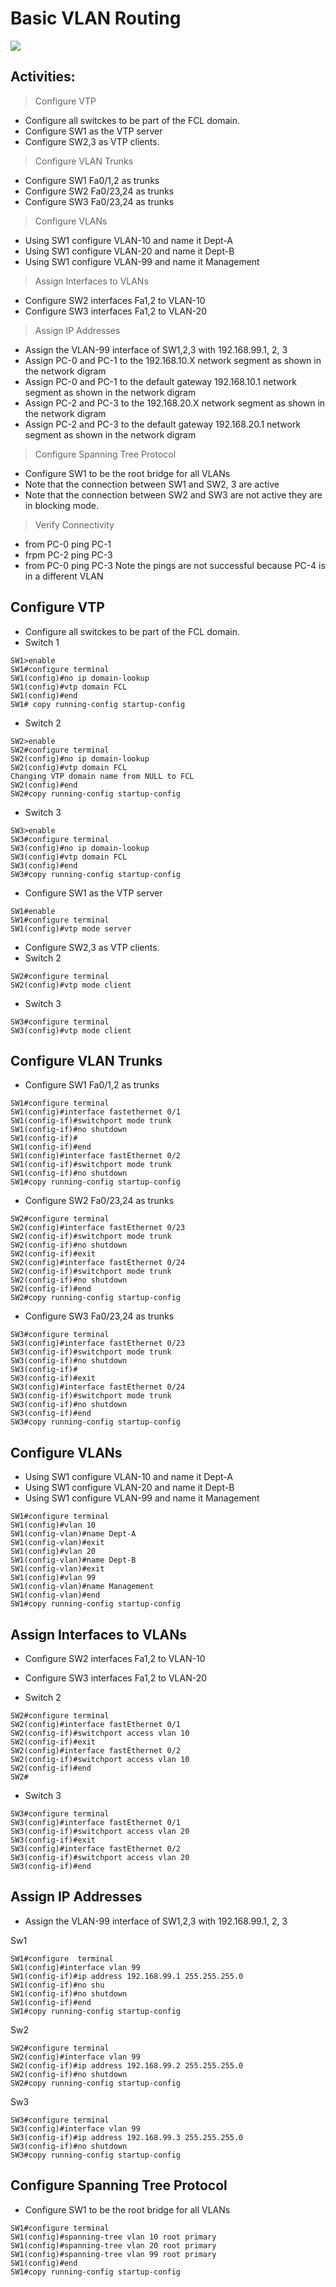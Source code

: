 # Basic VLAN Routing

![](https://github.com/Adel-Ahmed777/CCNA-200-301/blob/main/CCNA%20Labs/Lab%20Images/Basic%20Vlan%20Routing.jpg?raw=true)

## Activities:

> Configure VTP
- Configure all switckes to be part of the FCL domain.
- Configure SW1 as the VTP server
- Configure SW2,3 as VTP clients.

> Configure VLAN Trunks
- Configure SW1 Fa0/1,2 as trunks
- Configure SW2 Fa0/23,24 as trunks
- Configure SW3 Fa0/23,24 as trunks

> Configure VLANs
- Using SW1 configure VLAN-10 and name it Dept-A
- Using SW1 configure VLAN-20 and name it Dept-B
- Using SW1 configure VLAN-99 and name it Management

> Assign Interfaces to VLANs
- Configure SW2 interfaces Fa1,2 to VLAN-10
- Configure SW3 interfaces Fa1,2 to VLAN-20

> Assign IP Addresses
- Assign the VLAN-99 interface of SW1,2,3 with 192.168.99.1, 2, 3
- Assign PC-0 and PC-1 to the 192.168.10.X network segment as shown in the network digram
- Assign PC-0 and PC-1 to the default gateway 192.168.10.1 network segment as shown in the network digram
- Assign PC-2 and PC-3 to the 192.168.20.X network segment as shown in the network digram
- Assign PC-2 and PC-3 to the default gateway 192.168.20.1 network segment as shown in the network digram

> Configure Spanning Tree Protocol
- Configure SW1 to be the root bridge for all VLANs
- Note that the connection between SW1 and SW2, 3 are active
- Note that the connection between SW2 and SW3 are not active they are in blocking mode.

> Verify Connectivity
- from PC-0 ping PC-1
- frpm PC-2 ping PC-3
- from PC-0 ping PC-3 Note the pings are not successful because PC-4 is in a different VLAN


## Configure VTP
- Configure all switckes to be part of the FCL domain.
- Switch  1
```
SW1>enable
SW1#configure terminal
SW1(config)#no ip domain-lookup
SW1(config)#vtp domain FCL
SW1(config)#end
SW1# copy running-config startup-config
```

- Switch 2
```
SW2>enable
SW2#configure terminal
SW2(config)#no ip domain-lookup
SW2(config)#vtp domain FCL
Changing VTP domain name from NULL to FCL
SW2(config)#end
SW2#copy running-config startup-config
```

- Switch 3
```
SW3>enable
SW3#configure terminal
SW3(config)#no ip domain-lookup
SW3(config)#vtp domain FCL
SW3(config)#end
SW3#copy running-config startup-config
```

- Configure SW1 as the VTP server
```
SW1#enable
SW1#configure terminal
SW1(config)#vtp mode server
```

- Configure SW2,3 as VTP clients.
- Switch 2
```
SW2#configure terminal
SW2(config)#vtp mode client
```

- Switch 3
```
SW3#configure terminal
SW3(config)#vtp mode client
```

## Configure VLAN Trunks
- Configure SW1 Fa0/1,2 as trunks
```
SW1#configure terminal
SW1(config)#interface fastethernet 0/1
SW1(config-if)#switchport mode trunk
SW1(config-if)#no shutdown
SW1(config-if)#
SW1(config-if)#end
SW1(config)#interface fastEthernet 0/2
SW1(config-if)#switchport mode trunk
SW1(config-if)#no shutdown
SW1#copy running-config startup-config
```

- Configure SW2 Fa0/23,24 as trunks
```
SW2#configure terminal
SW2(config)#interface fastEthernet 0/23
SW2(config-if)#switchport mode trunk
SW2(config-if)#no shutdown
SW2(config-if)#exit
SW2(config)#interface fastEthernet 0/24
SW2(config-if)#switchport mode trunk
SW2(config-if)#no shutdown
SW2(config-if)#end
SW2#copy running-config startup-config
```

- Configure SW3 Fa0/23,24 as trunks
```
SW3#configure terminal
SW3(config)#interface fastEthernet 0/23
SW3(config-if)#switchport mode trunk
SW3(config-if)#no shutdown
SW3(config-if)#
SW3(config-if)#exit
SW3(config)#interface fastEthernet 0/24
SW3(config-if)#switchport mode trunk
SW3(config-if)#no shutdown
SW3(config-if)#end
SW3#copy running-config startup-config
```
## Configure VLANs
- Using SW1 configure VLAN-10 and name it Dept-A
- Using SW1 configure VLAN-20 and name it Dept-B
- Using SW1 configure VLAN-99 and name it Management

```
SW1#configure terminal
SW1(config)#vlan 10
SW1(config-vlan)#name Dept-A
SW1(config-vlan)#exit
SW1(config)#vlan 20
SW1(config-vlan)#name Dept-B
SW1(config-vlan)#exit
SW1(config)#vlan 99
SW1(config-vlan)#name Management
SW1(config-vlan)#end
SW1#copy running-config startup-config
```

## Assign Interfaces to VLANs
- Configure SW2 interfaces Fa1,2 to VLAN-10
- Configure SW3 interfaces Fa1,2 to VLAN-20

- Switch 2
```
SW2#configure terminal
SW2(config)#interface fastEthernet 0/1
SW2(config-if)#switchport access vlan 10
SW2(config-if)#exit
SW2(config)#interface fastEthernet 0/2
SW2(config-if)#switchport access vlan 10
SW2(config-if)#end
SW2#
```

- Switch 3
```
SW3#configure terminal
SW3(config)#interface fastEthernet 0/1
SW3(config-if)#switchport access vlan 20
SW3(config-if)#exit
SW3(config)#interface fastEthernet 0/2
SW3(config-if)#switchport access vlan 20
SW3(config-if)#end
```

## Assign IP Addresses
- Assign the VLAN-99 interface of SW1,2,3 with 192.168.99.1, 2, 3

Sw1
```
SW1#configure  terminal
SW1(config)#interface vlan 99
SW1(config-if)#ip address 192.168.99.1 255.255.255.0
SW1(config-if)#no shu
SW1(config-if)#no shutdown
SW1(config-if)#end
SW1#copy running-config startup-config
```

Sw2
```
SW2#configure terminal
SW2(config)#interface vlan 99
SW2(config-if)#ip address 192.168.99.2 255.255.255.0
SW2(config-if)#no shutdown
SW2#copy running-config startup-config
```

Sw3
```
SW3#configure terminal
SW3(config)#interface vlan 99
SW3(config-if)#ip address 192.168.99.3 255.255.255.0
SW3(config-if)#no shutdown
SW3#copy running-config startup-config
```



## Configure Spanning Tree Protocol
- Configure SW1 to be the root bridge for all VLANs
```
SW1#configure terminal
SW1(config)#spanning-tree vlan 10 root primary
SW1(config)#spanning-tree vlan 20 root primary
SW1(config)#spanning-tree vlan 99 root primary
SW1(config)#end
SW1#copy running-config startup-config
```
